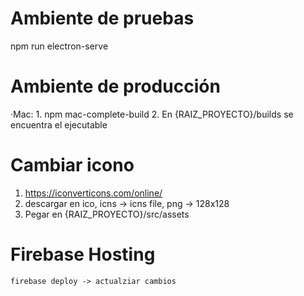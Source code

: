 # Ambiente de pruebas
  npm run electron-serve

# Ambiente de producción
  ·Mac:
    1. npm mac-complete-build
    2. En {RAIZ_PROYECTO}/builds se encuentra el ejecutable

# Cambiar icono
  1. https://iconverticons.com/online/
  2. descargar en ico, icns -> icns file, png -> 128x128
  3. Pegar en {RAIZ_PROYECTO}/src/assets

# Firebase Hosting
    firebase deploy -> actualziar cambios